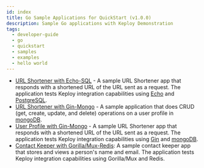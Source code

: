 ```yaml
---
id: index
title: Go Sample Applications for QuickStart (v1.0.0)
description: Sample Go applications with Keploy Demonstration
tags:
  - developer-guide
  - go
  - quickstart
  - samples
  - examples
  - hello world
---
```


- [URL Shortener with Echo-SQL](/go/quickstart/echo-sql) - A sample URL Shortener app that responds with a shortened URL of the URL sent as a request. The application tests Keploy integration capabilities using [Echo](https://echo.labstack.com/) and [PostgreSQL](https://www.postgresql.org/).
- [URL Shortener with Gin-Mongo](/go/quickstart/gin-mongo) - A sample application that does CRUD (get, create, update, and delete) operations on a user profile in [mongoDB](https://www.mongodb.com/).
- [User Profile with Gin-Mongo](/go/quickstart/gin-mongo-2) - A sample URL Shortener app that responds with a shortened URL of the URL sent as a request. The application tests Keploy integration capabilities using [Gin](https://gin-gonic.com) and [mongoDB](https://www.mongodb.com/).
- [Contact Keeper with Gorilla/Mux-Redis](/go/quickstart/gorillamux-redis): A sample contact keeper app that stores and views a person's name and email. The application tests Keploy integration capabilities using Gorilla/Mux and Redis.
